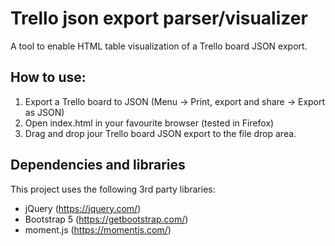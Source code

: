 # Trello json export parser/visualizer
A tool to enable HTML table visualization of a Trello board JSON export.

## How to use:
1. Export a Trello board to JSON (Menu -> Print, export and share -> Export as JSON)
2. Open index.html in your favourite browser (tested in Firefox)
3. Drag and drop jour Trello board JSON export to the file drop area.

## Dependencies and libraries
This project uses the following 3rd party libraries:

- jQuery (https://jquery.com/)
- Bootstrap 5 (https://getbootstrap.com/)
- moment.js (https://momentjs.com/)